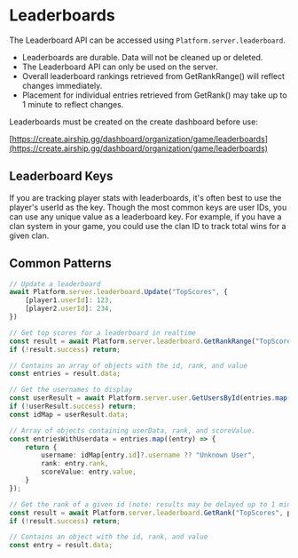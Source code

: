 # Leaderboards

The Leaderboard API can be accessed using `Platform.server.leaderboard`.

* Leaderboards are durable. Data will not be cleaned up or deleted.
* The Leaderboard API can only be used on the server.
* Overall leaderboard rankings retrieved from GetRankRange() will reflect changes immediately.
* Placement for individual entries retrieved from GetRank() may take up to 1 minute to reflect changes.

Leaderboards must be created on the create dashboard before use:

[https://create.airship.gg/dashboard/organization/game/leaderboards](https://create.airship.gg/dashboard/organization/game/leaderboards)

## Leaderboard Keys

If you are tracking player stats with leaderboards, it's often best to use the player's userId as the key. Though the most common keys are user IDs, you can use any unique value as a leaderboard key. For example, if you have a clan system in your game, you could use the clan ID to track total wins for a given clan.

## Common Patterns

```typescript
// Update a leaderboard
await Platform.server.leaderboard.Update("TopScores", {
    [player1.userId]: 123,
    [player2.userId]: 234,
})
```

```typescript
// Get top scores for a leaderboard in realtime
const result = await Platform.server.leaderboard.GetRankRange("TopScores");
if (!result.success) return;

// Contains an array of objects with the id, rank, and value
const entries = result.data;

// Get the usernames to display
const userResult = await Platform.server.user.GetUsersById(entries.map(e => e.id));
if (!userResult.success) return;
const idMap = userResult.data;

// Array of objects containing userData, rank, and scoreValue.
const entriesWithUserdata = entries.map((entry) => {
    return {
        username: idMap[entry.id]?.username ?? "Unknown User",
        rank: entry.rank,
        scoreValue: entry.value,
    }
});
```

```typescript
// Get the rank of a given id (note: results may be delayed up to 1 minute)
const result = await Platform.server.leaderboard.GetRank("TopScores", player.userId);
if (!result.success) return;

// Contains an object with the id, rank, and value
const entry = result.data;
```
